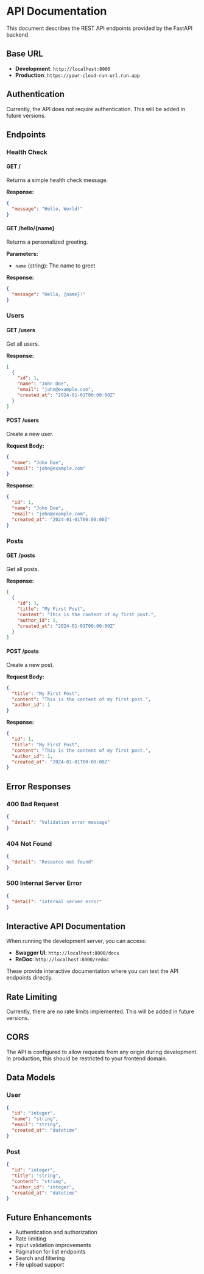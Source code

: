 # API Documentation

This document describes the REST API endpoints provided by the FastAPI backend.

## Base URL

- **Development**: `http://localhost:8000`
- **Production**: `https://your-cloud-run-url.run.app`

## Authentication

Currently, the API does not require authentication. This will be added in future versions.

## Endpoints

### Health Check

#### GET /

Returns a simple health check message.

**Response:**

```json
{
  "message": "Hello, World!"
}
```

#### GET /hello/{name}

Returns a personalized greeting.

**Parameters:**

- `name` (string): The name to greet

**Response:**

```json
{
  "message": "Hello, {name}!"
}
```

### Users

#### GET /users

Get all users.

**Response:**

```json
[
  {
    "id": 1,
    "name": "John Doe",
    "email": "john@example.com",
    "created_at": "2024-01-01T00:00:00Z"
  }
]
```

#### POST /users

Create a new user.

**Request Body:**

```json
{
  "name": "John Doe",
  "email": "john@example.com"
}
```

**Response:**

```json
{
  "id": 1,
  "name": "John Doe",
  "email": "john@example.com",
  "created_at": "2024-01-01T00:00:00Z"
}
```

### Posts

#### GET /posts

Get all posts.

**Response:**

```json
[
  {
    "id": 1,
    "title": "My First Post",
    "content": "This is the content of my first post.",
    "author_id": 1,
    "created_at": "2024-01-01T00:00:00Z"
  }
]
```

#### POST /posts

Create a new post.

**Request Body:**

```json
{
  "title": "My First Post",
  "content": "This is the content of my first post.",
  "author_id": 1
}
```

**Response:**

```json
{
  "id": 1,
  "title": "My First Post",
  "content": "This is the content of my first post.",
  "author_id": 1,
  "created_at": "2024-01-01T00:00:00Z"
}
```

## Error Responses

### 400 Bad Request

```json
{
  "detail": "Validation error message"
}
```

### 404 Not Found

```json
{
  "detail": "Resource not found"
}
```

### 500 Internal Server Error

```json
{
  "detail": "Internal server error"
}
```

## Interactive API Documentation

When running the development server, you can access:

- **Swagger UI**: `http://localhost:8000/docs`
- **ReDoc**: `http://localhost:8000/redoc`

These provide interactive documentation where you can test the API endpoints directly.

## Rate Limiting

Currently, there are no rate limits implemented. This will be added in future versions.

## CORS

The API is configured to allow requests from any origin during development. In production, this should be restricted to your frontend domain.

## Data Models

### User

```json
{
  "id": "integer",
  "name": "string",
  "email": "string",
  "created_at": "datetime"
}
```

### Post

```json
{
  "id": "integer",
  "title": "string",
  "content": "string",
  "author_id": "integer",
  "created_at": "datetime"
}
```

## Future Enhancements

- Authentication and authorization
- Rate limiting
- Input validation improvements
- Pagination for list endpoints
- Search and filtering
- File upload support
